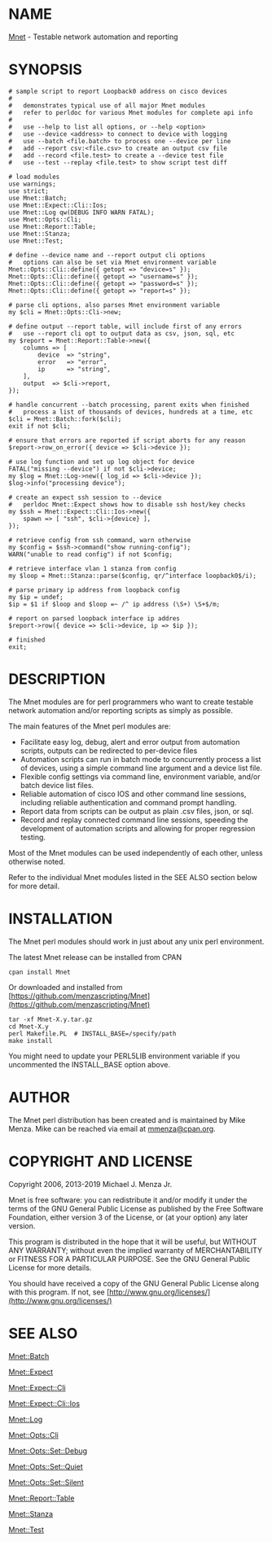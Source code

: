 # NAME

[Mnet](https://metacpan.org/pod/Mnet) - Testable network automation and reporting

# SYNOPSIS

    # sample script to report Loopback0 address on cisco devices
    #
    #   demonstrates typical use of all major Mnet modules
    #   refer to perldoc for various Mnet modules for complete api info
    #
    #   use --help to list all options, or --help <option>
    #   use --device <address> to connect to device with logging
    #   use --batch <file.batch> to process one --device per line
    #   add --report csv:<file.csv> to create an output csv file
    #   add --record <file.test> to create a --device test file
    #   use --test --replay <file.test> to show script test diff

    # load modules
    use warnings;
    use strict;
    use Mnet::Batch;
    use Mnet::Expect::Cli::Ios;
    use Mnet::Log qw(DEBUG INFO WARN FATAL);
    use Mnet::Opts::Cli;
    use Mnet::Report::Table;
    use Mnet::Stanza;
    use Mnet::Test;

    # define --device name and --report output cli options
    #   options can also be set via Mnet environment variable
    Mnet::Opts::Cli::define({ getopt => "device=s" });
    Mnet::Opts::Cli::define({ getopt => "username=s" });
    Mnet::Opts::Cli::define({ getopt => "password=s" });
    Mnet::Opts::Cli::define({ getopt => "report=s" });

    # parse cli options, also parses Mnet environment variable
    my $cli = Mnet::Opts::Cli->new;

    # define output --report table, will include first of any errors
    #   use --report cli opt to output data as csv, json, sql, etc
    my $report = Mnet::Report::Table->new({
        columns => [
            device  => "string",
            error   => "error",
            ip      => "string",
        ],
        output  => $cli->report,
    });

    # handle concurrent --batch processing, parent exits when finished
    #   process a list of thousands of devices, hundreds at a time, etc
    $cli = Mnet::Batch::fork($cli);
    exit if not $cli;

    # ensure that errors are reported if script aborts for any reason
    $report->row_on_error({ device => $cli->device });

    # use log function and set up log object for device
    FATAL("missing --device") if not $cli->device;
    my $log = Mnet::Log->new({ log_id => $cli->device });
    $log->info("processing device");

    # create an expect ssh session to --device
    #   perldoc Mnet::Expect shows how to disable ssh host/key checks
    my $ssh = Mnet::Expect::Cli::Ios->new({
        spawn => [ "ssh", $cli->{device} ],
    });

    # retrieve config from ssh command, warn otherwise
    my $config = $ssh->command("show running-config");
    WARN("unable to read config") if not $config;

    # retrieve interface vlan 1 stanza from config
    my $loop = Mnet::Stanza::parse($config, qr/^interface loopback0$/i);

    # parse primary ip address from loopback config
    my $ip = undef;
    $ip = $1 if $loop and $loop =~ /^ ip address (\S+) \S+$/m;

    # report on parsed loopback interface ip addres
    $report->row({ device => $cli->device, ip => $ip });

    # finished
    exit;

# DESCRIPTION

The Mnet modules are for perl programmers who want to create testable network
automation and/or reporting scripts as simply as possible.

The main features of the Mnet perl modules are:

- Facilitate easy log, debug, alert and error output from automation scripts,
outputs can be redirected to per-device files
- Automation scripts can run in batch mode to concurrently process a list of
devices, using a simple command line argument and a device list file.
- Flexible config settings via command line, environment variable, and/or batch
device list files.
- Reliable automation of cisco IOS and other command line sessions, including
reliable authentication and command prompt handling.
- Report data from scripts can be output as plain .csv files, json, or sql.
- Record and replay connected command line sessions, speeding the development
of automation scripts and allowing for proper regression testing.

Most of the Mnet modules can be used independently of each other, unless
otherwise noted.

Refer to the individual Mnet modules listed in the SEE ALSO section below
for more detail.

# INSTALLATION

The Mnet perl modules should work in just about any unix perl environment.

The latest Mnet release can be installed from CPAN

    cpan install Mnet

Or downloaded and installed from [https://github.com/menzascripting/Mnet](https://github.com/menzascripting/Mnet)

    tar -xf Mnet-X.y.tar.gz
    cd Mnet-X.y
    perl Makefile.PL  # INSTALL_BASE=/specify/path
    make install

You might need to update your PERL5LIB environment variable if you uncommented
the INSTALL\_BASE option above.

# AUTHOR

The Mnet perl distribution has been created and is maintained by Mike Menza.
Mike can be reached via email at <mmenza@cpan.org>.

# COPYRIGHT AND LICENSE

Copyright 2006, 2013-2019 Michael J. Menza Jr.

Mnet is free software: you can redistribute it and/or modify it under the terms
of the GNU General Public License as published by the Free Software Foundation,
either version 3 of the License, or (at your option) any later version.

This program is distributed in the hope that it will be useful, but WITHOUT ANY
WARRANTY; without even the implied warranty of MERCHANTABILITY or FITNESS FOR A
PARTICULAR PURPOSE.  See the GNU General Public License for more details.

You should have received a copy of the GNU General Public License along with
this program. If not, see [http://www.gnu.org/licenses/](http://www.gnu.org/licenses/)

# SEE ALSO

[Mnet::Batch](https://metacpan.org/pod/Mnet::Batch)

[Mnet::Expect](https://metacpan.org/pod/Mnet::Expect)

[Mnet::Expect::Cli](https://metacpan.org/pod/Mnet::Expect::Cli)

[Mnet::Expect::Cli::Ios](https://metacpan.org/pod/Mnet::Expect::Cli::Ios)

[Mnet::Log](https://metacpan.org/pod/Mnet::Log)

[Mnet::Opts::Cli](https://metacpan.org/pod/Mnet::Opts::Cli)

[Mnet::Opts::Set::Debug](https://metacpan.org/pod/Mnet::Opts::Set::Debug)

[Mnet::Opts::Set::Quiet](https://metacpan.org/pod/Mnet::Opts::Set::Quiet)

[Mnet::Opts::Set::Silent](https://metacpan.org/pod/Mnet::Opts::Set::Silent)

[Mnet::Report::Table](https://metacpan.org/pod/Mnet::Report::Table)

[Mnet::Stanza](https://metacpan.org/pod/Mnet::Stanza)

[Mnet::Test](https://metacpan.org/pod/Mnet::Test)
